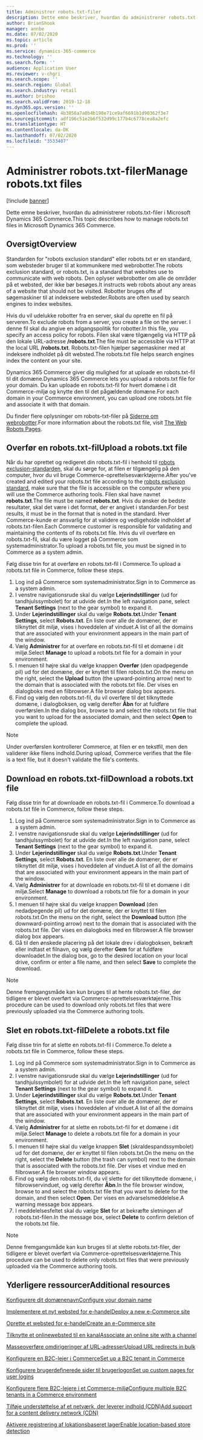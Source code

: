 ```yaml
---
title: Administrer robots.txt-filer
description: Dette emne beskriver, hvordan du administrerer robots.txt-filer i Microsoft Dynamics 365 Commerce.
author: BrianShook
manager: annbe
ms.date: 07/02/2020
ms.topic: article
ms.prod: ''
ms.service: dynamics-365-commerce
ms.technology: ''
ms.search.form: ''
audience: Application User
ms.reviewer: v-chgri
ms.search.scope: ''
ms.search.region: Global
ms.search.industry: retail
ms.author: brishoo
ms.search.validFrom: 2019-12-18
ms.dyn365.ops.version: ''
ms.openlocfilehash: 4b3856a7a0b4b198e71ce9af6691b1d90362f3e7
ms.sourcegitcommit: adf196c51e2b6f532d99c177b4c6778cea8a2efc
ms.translationtype: HT
ms.contentlocale: da-DK
ms.lasthandoff: 07/02/2020
ms.locfileid: "3533407"
---
```

# <a name="manage-robotstxt-files"></a><span data-ttu-id="5f108-103">Administrer robots.txt-filer</span><span class="sxs-lookup"><span data-stu-id="5f108-103">Manage robots.txt files</span></span>


[!include [banner](includes/banner.md)]

<span data-ttu-id="5f108-104">Dette emne beskriver, hvordan du administrerer robots.txt-filer i Microsoft Dynamics 365 Commerce.</span><span class="sxs-lookup"><span data-stu-id="5f108-104">This topic describes how to manage robots.txt files in Microsoft Dynamics 365 Commerce.</span></span>

## <a name="overview"></a><span data-ttu-id="5f108-105">Oversigt</span><span class="sxs-lookup"><span data-stu-id="5f108-105">Overview</span></span>

<span data-ttu-id="5f108-106">Standarden for "robots exclusion standard" eller robots.txt er en standard, som websteder bruger til at kommunikere med webrobotter.</span><span class="sxs-lookup"><span data-stu-id="5f108-106">The robots exclusion standard, or robots.txt, is a standard that websites use to communicate with web robots.</span></span> <span data-ttu-id="5f108-107">Den oplyser webrobotter om alle de områder på et websted, der ikke bør besøges.</span><span class="sxs-lookup"><span data-stu-id="5f108-107">It instructs web robots about any areas of a website that should not be visited.</span></span> <span data-ttu-id="5f108-108">Robotter bruges ofte af søgemaskiner til at indeksere websteder.</span><span class="sxs-lookup"><span data-stu-id="5f108-108">Robots are often used by search engines to index websites.</span></span>

<span data-ttu-id="5f108-109">Hvis du vil udelukke robotter fra en server, skal du oprette en fil på serveren.</span><span class="sxs-lookup"><span data-stu-id="5f108-109">To exclude robots from a server, you create a file on the server.</span></span> <span data-ttu-id="5f108-110">I denne fil skal du angive en adgangspolitik for robotter.</span><span class="sxs-lookup"><span data-stu-id="5f108-110">In this file, you specify an access policy for robots.</span></span> <span data-ttu-id="5f108-111">Filen skal være tilgængelig via HTTP på den lokale URL-adresse **/robots.txt**.</span><span class="sxs-lookup"><span data-stu-id="5f108-111">The file must be accessible via HTTP at the local URL **/robots.txt**.</span></span> <span data-ttu-id="5f108-112">Robots.txt-filen hjælper søgemaskiner med at indeksere indholdet på dit websted.</span><span class="sxs-lookup"><span data-stu-id="5f108-112">The robots.txt file helps search engines index the content on your site.</span></span>

<span data-ttu-id="5f108-113">Dynamics 365 Commerce giver dig mulighed for at uploade en robots.txt-fil til dit domæne.</span><span class="sxs-lookup"><span data-stu-id="5f108-113">Dynamics 365 Commerce lets you upload a robots.txt file for your domain.</span></span> <span data-ttu-id="5f108-114">Du kan uploade en robots.txt-fil for hvert domæne i dit Commerce-miljø og knytte den til det pågældende domæne.</span><span class="sxs-lookup"><span data-stu-id="5f108-114">For each domain in your Commerce environment, you can upload one robots.txt file and associate it with that domain.</span></span>

<span data-ttu-id="5f108-115">Du finder flere oplysninger om robots-txt-filer på [Siderne om webrobotter](https://www.robotstxt.org/).</span><span class="sxs-lookup"><span data-stu-id="5f108-115">For more information about the robots.txt file, visit [The Web Robots Pages](https://www.robotstxt.org/).</span></span>

## <a name="upload-a-robotstxt-file"></a><span data-ttu-id="5f108-116">Overfør en robots.txt-fil</span><span class="sxs-lookup"><span data-stu-id="5f108-116">Upload a robots.txt file</span></span>

<span data-ttu-id="5f108-117">Når du har oprettet og redigeret din robots.txt-fil i henhold til [robots exclusion-standarden](https://www.robotstxt.org/orig.html), skal du sørge for, at filen er tilgængelig på den computer, hvor du vil bruge Commerce-oprettelsesværktøjerne.</span><span class="sxs-lookup"><span data-stu-id="5f108-117">After you've created and edited your robots.txt file according to the [robots exclusion standard](https://www.robotstxt.org/orig.html), make sure that the file is accessible on the computer where you will use the Commerce authoring tools.</span></span> <span data-ttu-id="5f108-118">Filen skal have navnet **robots.txt**.</span><span class="sxs-lookup"><span data-stu-id="5f108-118">The file must be named **robots.txt**.</span></span> <span data-ttu-id="5f108-119">Hvis du ønsker de bedste resultater, skal det være i det format, der er angivet i standarden.</span><span class="sxs-lookup"><span data-stu-id="5f108-119">For best results, it must be in the format that is noted in the standard.</span></span> <span data-ttu-id="5f108-120">Hver Commerce-kunde er ansvarlig for at validere og vedligeholde indholdet af robots.txt-filen.</span><span class="sxs-lookup"><span data-stu-id="5f108-120">Each Commerce customer is responsible for validating and maintaining the contents of its robots.txt file.</span></span> <span data-ttu-id="5f108-121">Hvis du vil overføre en robots.txt-fil, skal du være logget på Commerce som systemadministrator.</span><span class="sxs-lookup"><span data-stu-id="5f108-121">To upload a robots.txt file, you must be signed in to Commerce as a system admin.</span></span>

<span data-ttu-id="5f108-122">Følg disse trin for at overføre en robots.txt-fil i Commerce.</span><span class="sxs-lookup"><span data-stu-id="5f108-122">To upload a robots.txt file in Commerce, follow these steps.</span></span>

1. <span data-ttu-id="5f108-123">Log ind på Commerce som systemadministrator.</span><span class="sxs-lookup"><span data-stu-id="5f108-123">Sign in to Commerce as a system admin.</span></span>
2. <span data-ttu-id="5f108-124">I venstre navigationsrude skal du vælge **Lejerindstillinger** (ud for tandhjulssymbolet) for at udvide det.</span><span class="sxs-lookup"><span data-stu-id="5f108-124">In the left navigation pane, select **Tenant Settings** (next to the gear symbol) to expand it.</span></span>
3. <span data-ttu-id="5f108-125">Under **Lejerindstillinger** skal du vælge **Robots.txt**.</span><span class="sxs-lookup"><span data-stu-id="5f108-125">Under **Tenant Settings**, select **Robots.txt**.</span></span> <span data-ttu-id="5f108-126">En liste over alle de domæner, der er tilknyttet dit miljø, vises i hoveddelen af vinduet.</span><span class="sxs-lookup"><span data-stu-id="5f108-126">A list of all the domains that are associated with your environment appears in the main part of the window.</span></span>
4. <span data-ttu-id="5f108-127">Vælg **Administrer** for at overføre en robots.txt-fil til et domæne i dit miljø.</span><span class="sxs-lookup"><span data-stu-id="5f108-127">Select **Manage** to upload a robots.txt file for a domain in your environment.</span></span>
5. <span data-ttu-id="5f108-128">I menuen til højre skal du vælge knappen **Overfør** (den opadpegende pil) ud for det domæne, der er knyttet til filen robots.txt.</span><span class="sxs-lookup"><span data-stu-id="5f108-128">On the menu on the right, select the **Upload** button (the upward-pointing arrow) next to the domain that is associated with the robots.txt file.</span></span> <span data-ttu-id="5f108-129">Der vises en dialogboks med en filbrowser.</span><span class="sxs-lookup"><span data-stu-id="5f108-129">A file browser dialog box appears.</span></span>
6. <span data-ttu-id="5f108-130">Find og vælg den robots.txt-fil, du vil overføre til det tilknyttede domæne, i dialogboksen, og vælg derefter **Åbn** for at fuldføre overførslen.</span><span class="sxs-lookup"><span data-stu-id="5f108-130">In the dialog box, browse to and select the robots.txt file that you want to upload for the associated domain, and then select **Open** to complete the upload.</span></span>

> [!NOTE] 
> <span data-ttu-id="5f108-131">Under overførslen kontrollerer Commerce, at filen er en tekstfil, men den validerer ikke filens indhold.</span><span class="sxs-lookup"><span data-stu-id="5f108-131">During upload, Commerce verifies that the file is a text file, but it doesn't validate the file's contents.</span></span>

## <a name="download-a-robotstxt-file"></a><span data-ttu-id="5f108-132">Download en robots.txt-fil</span><span class="sxs-lookup"><span data-stu-id="5f108-132">Download a robots.txt file</span></span>

<span data-ttu-id="5f108-133">Følg disse trin for at downloade en robots.txt-fil i Commerce.</span><span class="sxs-lookup"><span data-stu-id="5f108-133">To download a robots.txt file in Commerce, follow these steps.</span></span>

1. <span data-ttu-id="5f108-134">Log ind på Commerce som systemadministrator.</span><span class="sxs-lookup"><span data-stu-id="5f108-134">Sign in to Commerce as a system admin.</span></span>
2. <span data-ttu-id="5f108-135">I venstre navigationsrude skal du vælge **Lejerindstillinger** (ud for tandhjulssymbolet) for at udvide det.</span><span class="sxs-lookup"><span data-stu-id="5f108-135">In the left navigation pane, select **Tenant Settings** (next to the gear symbol) to expand it.</span></span>
3. <span data-ttu-id="5f108-136">Under **Lejerindstillinger** skal du vælge **Robots.txt**.</span><span class="sxs-lookup"><span data-stu-id="5f108-136">Under **Tenant Settings**, select **Robots.txt**.</span></span> <span data-ttu-id="5f108-137">En liste over alle de domæner, der er tilknyttet dit miljø, vises i hoveddelen af vinduet.</span><span class="sxs-lookup"><span data-stu-id="5f108-137">A list of all the domains that are associated with your environment appears in the main part of the window.</span></span>
4. <span data-ttu-id="5f108-138">Vælg **Administrer** for at downloade en robots.txt-fil til et domæne i dit miljø.</span><span class="sxs-lookup"><span data-stu-id="5f108-138">Select **Manage** to download a robots.txt file for a domain in your environment.</span></span>
5. <span data-ttu-id="5f108-139">I menuen til højre skal du vælge knappen **Download** (den nedadpegende pil) ud for det domæne, der er knyttet til filen robots.txt.</span><span class="sxs-lookup"><span data-stu-id="5f108-139">On the menu on the right, select the **Download** button (the downward-pointing arrow) next to the domain that is associated with the robots.txt file.</span></span> <span data-ttu-id="5f108-140">Der vises en dialogboks med en filbrowser.</span><span class="sxs-lookup"><span data-stu-id="5f108-140">A file browser dialog box appears.</span></span>
6. <span data-ttu-id="5f108-141">Gå til den ønskede placering på det lokale drev i dialogboksen, bekræft eller indtast et filnavn, og vælg derefter **Gem** for at fuldføre downloadet.</span><span class="sxs-lookup"><span data-stu-id="5f108-141">In the dialog box, go to the desired location on your local drive, confirm or enter a file name, and then select **Save** to complete the download.</span></span>

> [!NOTE]
> <span data-ttu-id="5f108-142">Denne fremgangsmåde kan kun bruges til at hente robots.txt-filer, der tidligere er blevet overført via Commerce-oprettelsesværktøjerne.</span><span class="sxs-lookup"><span data-stu-id="5f108-142">This procedure can be used to download only robots.txt files that were previously uploaded via the Commerce authoring tools.</span></span>

## <a name="delete-a-robotstxt-file"></a><span data-ttu-id="5f108-143">Slet en robots.txt-fil</span><span class="sxs-lookup"><span data-stu-id="5f108-143">Delete a robots.txt file</span></span>

<span data-ttu-id="5f108-144">Følg disse trin for at slette en robots.txt-fil i Commerce.</span><span class="sxs-lookup"><span data-stu-id="5f108-144">To delete a robots.txt file in Commerce, follow these steps.</span></span>

1. <span data-ttu-id="5f108-145">Log ind på Commerce som systemadministrator.</span><span class="sxs-lookup"><span data-stu-id="5f108-145">Sign in to Commerce as a system admin.</span></span>
2. <span data-ttu-id="5f108-146">I venstre navigationsrude skal du vælge **Lejerindstillinger** (ud for tandhjulssymbolet) for at udvide det.</span><span class="sxs-lookup"><span data-stu-id="5f108-146">In the left navigation pane, select **Tenant Settings** (next to the gear symbol) to expand it.</span></span>
3. <span data-ttu-id="5f108-147">Under **Lejerindstillinger** skal du vælge **Robots.txt**.</span><span class="sxs-lookup"><span data-stu-id="5f108-147">Under **Tenant Settings**, select **Robots.txt**.</span></span> <span data-ttu-id="5f108-148">En liste over alle de domæner, der er tilknyttet dit miljø, vises i hoveddelen af vinduet.</span><span class="sxs-lookup"><span data-stu-id="5f108-148">A list of all the domains that are associated with your environment appears in the main part of the window.</span></span>
4. <span data-ttu-id="5f108-149">Vælg **Administrer** for at slette en robots.txt-fil for et domæne i dit miljø.</span><span class="sxs-lookup"><span data-stu-id="5f108-149">Select **Manage** to delete a robots.txt file for a domain in your environment.</span></span>
5. <span data-ttu-id="5f108-150">I menuen til højre skal du vælge knappen **Slet** (skraldespandssymbolet) ud for det domæne, der er knyttet til filen robots.txt.</span><span class="sxs-lookup"><span data-stu-id="5f108-150">On the menu on the right, select the **Delete** button (the trash can symbol) next to the domain that is associated with the robots.txt file.</span></span> <span data-ttu-id="5f108-151">Der vises et vindue med en filbrowser.</span><span class="sxs-lookup"><span data-stu-id="5f108-151">A file browser window appears.</span></span>
6. <span data-ttu-id="5f108-152">Find og vælg den robots.txt-fil, du vil slette for det tilknyttede domæne, i filbrowservinduet, og vælg derefter **Åbn**.</span><span class="sxs-lookup"><span data-stu-id="5f108-152">In the file browser window, browse to and select the robots.txt file that you want to delete for the domain, and then select **Open**.</span></span> <span data-ttu-id="5f108-153">Der vises en advarselsmeddelelse.</span><span class="sxs-lookup"><span data-stu-id="5f108-153">A warning message box appears.</span></span>
7. <span data-ttu-id="5f108-154">I meddelelsesfeltet skal du vælge **Slet** for at bekræfte sletningen af robots.txt-filen.</span><span class="sxs-lookup"><span data-stu-id="5f108-154">In the message box, select **Delete** to confirm deletion of the robots.txt file.</span></span>

> [!NOTE] 
> <span data-ttu-id="5f108-155">Denne fremgangsmåde kan kun bruges til at slette robots.txt-filer, der tidligere er blevet overført via Commerce-oprettelsesværktøjerne.</span><span class="sxs-lookup"><span data-stu-id="5f108-155">This procedure can be used to delete only robots.txt files that were previously uploaded via the Commerce authoring tools.</span></span>

## <a name="additional-resources"></a><span data-ttu-id="5f108-156">Yderligere ressourcer</span><span class="sxs-lookup"><span data-stu-id="5f108-156">Additional resources</span></span>

[<span data-ttu-id="5f108-157">Konfigurere dit domænenavn</span><span class="sxs-lookup"><span data-stu-id="5f108-157">Configure your domain name</span></span>](configure-your-domain-name.md)

[<span data-ttu-id="5f108-158">Implementere et nyt websted for e-handel</span><span class="sxs-lookup"><span data-stu-id="5f108-158">Deploy a new e-Commerce site</span></span>](deploy-ecommerce-site.md)

[<span data-ttu-id="5f108-159">Oprette et websted for e-handel</span><span class="sxs-lookup"><span data-stu-id="5f108-159">Create an e-Commerce site</span></span>](create-ecommerce-site.md)

[<span data-ttu-id="5f108-160">Tilknytte et onlinewebsted til en kanal</span><span class="sxs-lookup"><span data-stu-id="5f108-160">Associate an online site with a channel</span></span>](associate-site-online-store.md)

[<span data-ttu-id="5f108-161">Masseoverføre omdirigeringer af URL-adresser</span><span class="sxs-lookup"><span data-stu-id="5f108-161">Upload URL redirects in bulk</span></span>](upload-bulk-redirects.md)

[<span data-ttu-id="5f108-162">Konfigurere en B2C-lejer i Commerce</span><span class="sxs-lookup"><span data-stu-id="5f108-162">Set up a B2C tenant in Commerce</span></span>](set-up-B2C-tenant.md)

[<span data-ttu-id="5f108-163">Konfigurere brugerdefinerede sider til brugerlogon</span><span class="sxs-lookup"><span data-stu-id="5f108-163">Set up custom pages for user logins</span></span>](custom-pages-user-logins.md)

[<span data-ttu-id="5f108-164">Konfigurere flere B2C-lejere i et Commerce-miljø</span><span class="sxs-lookup"><span data-stu-id="5f108-164">Configure multiple B2C tenants in a Commerce environment</span></span>](configure-multi-B2C-tenants.md)

[<span data-ttu-id="5f108-165">Tilføje understøttelse af et netværk, der leverer indhold (CDN)</span><span class="sxs-lookup"><span data-stu-id="5f108-165">Add support for a content delivery network (CDN)</span></span>](add-cdn-support.md)

[<span data-ttu-id="5f108-166">Aktivere registrering af lokationsbaseret lager</span><span class="sxs-lookup"><span data-stu-id="5f108-166">Enable location-based store detection</span></span>](enable-store-detection.md)
